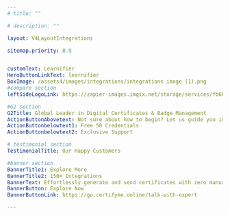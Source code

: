 ```yaml
---
# title: ""

# description: ""

layout: V4LayoutIntegrations

sitemap.priority: 0.9


customText: Learnifier
HeroButtonLinkText: learnifier
BoxImage: /assets4/images/integrations/integrations image (1).png
#compare section
leftSideLogoLink: https://zapier-images.imgix.net/storage/services/fb66602f4d3d5b1cc795e6b3fdfe34ca.png?auto=format&ixlib=react-9.8.0&fit=crop&q=50&w=60&h=60&dpr=1

#G2 section
G2Title: Global Leader in Digital Certificates & Badge Management
ActionButtonAbovetext: Not sure about how to begin? Let us guide you in the right direction!
ActionButtonbelowtext1: Free 50 Credentials
ActionButtonbelowtext2: Exclusive Support

# testimonial section
TestimonialTitle: Our Happy Customers   

#banner section
BannerTitle1: Explore More
BannerTitle2: 150+ Integrations
BannerText: Effortlessly generate and send certificates with zero manual intervention using the most advanced digital credential management software of 2023.
BannerButton: Explore Now
BannerButtonLink: https://go.certifyme.online/talk-with-expert

---
```


